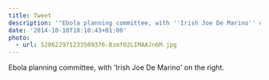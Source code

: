 ```yaml
---
title: Tweet
description: '"Ebola planning committee, with ''Irish Joe De Marino'' on the right. "'
date: '2014-10-10T18:10:43+01:00'
photo:
  - url: 520622971233509376-Bzmf02LIMAAJn6M.jpg
---
```

Ebola planning committee, with 'Irish Joe De Marino' on the right. 
